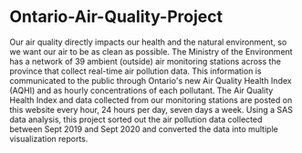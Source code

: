 # Ontario-Air-Quality-Project
Our air quality directly impacts our health and the natural environment, so we want our air to be as clean as possible. The Ministry of the Environment has a network of 39 ambient (outside) air monitoring stations across the province that collect real-time air pollution data. This information is communicated to the public through Ontario's new Air Quality Health Index (AQHI) and as hourly concentrations of each pollutant. The Air Quality Health Index and data collected from our monitoring stations are posted on this website every hour, 24 hours per day, seven days a week. Using a SAS data analysis, this project sorted out the air pollution data collected between Sept 2019 and Sept 2020 and converted the data into multiple visualization reports.
